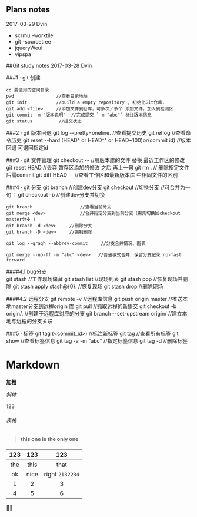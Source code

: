 ## Plans notes
2017-03-29 Dvin

* scrmu  -worktile  
* git  -sourcetree
* jqueryWeui
* vipspa









##Git study notes
2017-03-28 Dvin 

###1 · git 创建

	cd 要使用的空间目录   
	pwd                //查看目录地址
	git init           //build a empty repository , 初始化Git仓库.
	git add <file>     //添加文件到仓库，可多次／多个 添加文件，加入到检测区
	git commit -m "版本说明"  //完成提交 `-m "abc"` 标注版本信息
 	git status			//提交状态
   

###2 · git 版本回退
	git log --pretty=oneline. //查看提交历史
	git reflog      //查看命令历史
	git reset --hard (HEAD^ or HEAD^^ or HEAD~100)or(commit id) 
	                //版本回退 可退回指定id
	                
	                
	                
###3 · git 文件管理
	git checkout -- <file>  //用版本库的文件 替换 最近工作区的修改
	git reset HEAD <file>   //丢弃 暂存区添加的修改 之后 再上一句
	git rm <file>.          // 删除指定文件 后需commit
	git diff HEAD -- <file> //查看工作区和最新版本库 中相同文件的区别
	

###4 · git 分支
	git branch <dev> 		//创建dev分支
	git checkout <dev>		//切换分支
								//可合并为一句：
	git checkout -b <dev>   //创建dev分支并切换
	
	git branch   				//查看当前分支
	git merge <dev> 			//合并指定分支到当前分支（需先切换回checkout master分支 ）
	git branch -d <dev> 	//删除分支
	git branch -D <dev>		//强制删除
	
	git log --gragh --abbrev-commit 	//分支合并情况、图表
	
	git merge --no-ff -m "abc" <dev>   //普通模式合并，保留分支记录 no-fast forward
	
####4.1 bug分支	
	git stash 				//工作现场储藏
	git stash list			//现场列表
	git stash pop 			//恢复现场并删除
	git stash apply stash@{0}.  //恢复现场
	git stash drop 			//删除现场
	
####4.2 远程分支
	git remote -v 	//远程库信息
	git push origin master 	//推送本地master分支到远程origin 库
	git pull 			//抓取远程的新提交
	git checkout -b <dev> origin/<dev>. //创建于远程库对应的分支
	git branch --set-upstream <dev> origin/<dev> //建立本地与远程的分支关联
	
	
###5 · 标签
	git tag <tagname> (<commit_id>)		//标注新标签
	git tag				//查看所有标签
	git show <tagname> 		//查看标签信息
	git tag -a <tagname> -m "abc" //指定标签信息
	git tag -d <tagname>		//删除标签
	
	
	
# Markdown 


**加粗**

*斜体*

123 

<!--123123123-->
###### 表格
>#### this one is the only one
>
123 | 123 | 123
:---:|:---:|:---:
the | this |that |
ok|nice|right `2132234`
1|2|3|
4|5|6


	
	
	
	
	
	
	
	
	
	
	
	
	
	
	
	
	
	
 	



